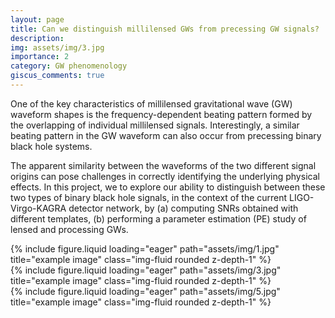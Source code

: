```yaml
---
layout: page
title: Can we distinguish millilensed GWs from precessing GW signals?
description: 
img: assets/img/3.jpg
importance: 2
category: GW phenomenology
giscus_comments: true
---
```


One of the key characteristics of millilensed gravitational wave (GW) waveform shapes is the frequency-dependent beating pattern formed by the overlapping of individual millilensed signals. 
Interestingly, a similar beating pattern in the GW waveform can also occur from precessing binary black hole systems.

The apparent similarity between the waveforms of the two different signal origins can pose challenges in correctly identifying the underlying physical effects. 
In this project, we to explore our ability to distinguish between these two types of binary black hole signals, in the context of the current LIGO-Virgo-KAGRA detector network, by (a) computing  SNRs obtained with different templates, (b) performing a parameter estimation (PE) study of lensed and processing GWs.


<div class="row">
    <div class="col-sm mt-3 mt-md-0">
        {% include figure.liquid loading="eager" path="assets/img/1.jpg" title="example image" class="img-fluid rounded z-depth-1" %}
    </div>
    <div class="col-sm mt-3 mt-md-0">
        {% include figure.liquid loading="eager" path="assets/img/3.jpg" title="example image" class="img-fluid rounded z-depth-1" %}
    </div>
    <div class="col-sm mt-3 mt-md-0">
        {% include figure.liquid loading="eager" path="assets/img/5.jpg" title="example image" class="img-fluid rounded z-depth-1" %}
    </div>
</div>
